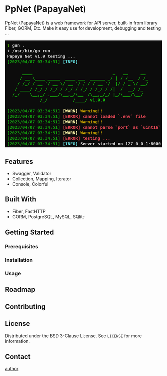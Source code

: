 # PpNet (PapayaNet)

PpNet (PapayaNet) is a web framework for API server, built-in from library Fiber, GORM, Etc.
Make it easy use for development, debugging and testing ...

![PapayaNet Showcase](docs/imgs/papayanet_showcase.png)

## Features

- Swagger, Validator
- Collection, Mapping, Iterator
- Console, Colorful

## Built With

- Fiber, FastHTTP
- GORM, PostgreSQL, MySQL, SQlite

## Getting Started

### Prerequisites

### Installation

### Usage

## Roadmap

## Contributing

## License

Distributed under the BSD 3-Clause License. See `LICENSE` for more information.

## Contact

[author]()
